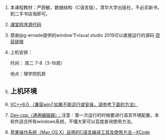 1. 本课程教材：严蔚敏，数据结构（C语言版），清华大学出版社，不必买新书，到二手书店淘即可。

2. [课堂程序源代码](http://pan.baidu.com/share/link?shareid=1948092412&uk=2902882121)

3. 感谢@g-ernade提供的window下visual studio 2019可以直接运行的源码   [项目链接](https://github.com/g-ernade/DS2VS2019)

4. 上机安排：

   时间： 周二 7-8（3-16周）

   地点：理学院机房

5. ## **上机环境**

6. [VC++6.0 （兼容win7,如果不能运行或安装，请参考下面的方法）](http://ishare.iask.sina.com.cn/download/explain.php?fileid=23861992)

7. [Dev-cpp（通用编辑器）：](https://yunpan.ecust.edu.cn/p/DdIPnxMQitkDGOID)注意：第一次运行的时候要进行语言环境配置，本软件适合所有windows系统，不懂大家可以百度查询使用方法。

8. [苹果操作系统（Mac OS X）自带的C语言编译工具及使用方法--XCode](http://www.2cto.com/kf/201310/249049.html)